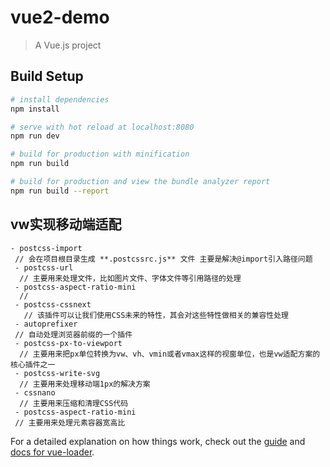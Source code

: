 # vue2-demo

> A Vue.js project

## Build Setup

``` bash
# install dependencies
npm install

# serve with hot reload at localhost:8080
npm run dev

# build for production with minification
npm run build

# build for production and view the bundle analyzer report
npm run build --report
```

## vw实现移动端适配

```
- postcss-import  
 // 会在项目根目录生成 **.postcssrc.js** 文件 主要是解决@import引入路径问题
 - postcss-url
  // 主要用来处理文件，比如图片文件、字体文件等引用路径的处理 
 - postcss-aspect-ratio-mini
  // 
 - postcss-cssnext
   // 该插件可以让我们使用CSS未来的特性，其会对这些特性做相关的兼容性处理
 - autoprefixer
 // 自动处理浏览器前缀的一个插件
 - postcss-px-to-viewport
  // 主要用来把px单位转换为vw、vh、vmin或者vmax这样的视窗单位，也是vw适配方案的核心插件之一
 - postcss-write-svg
  // 主要用来处理移动端1px的解决方案
 - cssnano
  // 主要用来压缩和清理CSS代码
 - postcss-aspect-ratio-mini
 // 主要用来处理元素容器宽高比
```


For a detailed explanation on how things work, check out the [guide](http://vuejs-templates.github.io/webpack/) and [docs for vue-loader](http://vuejs.github.io/vue-loader).
